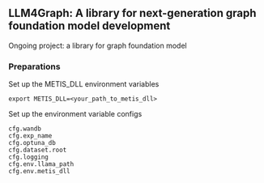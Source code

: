 ## LLM4Graph: A library for next-generation graph foundation model development


Ongoing project: a library for graph foundation model

### Preparations 


Set up the METIS_DLL environment variables

```
export METIS_DLL=<your_path_to_metis_dll>
```

Set up the environment variable configs

```
cfg.wandb
cfg.exp_name
cfg.optuna_db
cfg.dataset.root
cfg.logging
cfg.env.llama_path
cfg.env.metis_dll
```


